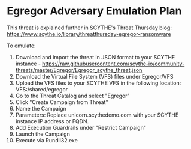 # Egregor Adversary Emulation Plan

This threat is explained further in SCYTHE's Threat Thursday blog: https://www.scythe.io/library/threatthursday-egregor-ransomware

To emulate:
1. Download and import the threat in JSON format to your SCYTHE instance - https://raw.githubusercontent.com/scythe-io/community-threats/master/Egregor/Egregor_scythe_threat.json
2. Download the Virtual File System (VFS) files under Egregor/VFS
3. Upload the VFS files to your SCYTHE VFS in the following location: VFS:/shared/egregor
4. Go to the Threat Catalog and select "Egregor"
5. Click "Create Campaign from Threat"
6. Name the Campaign
7. Parameters: Replace unicorn.scythedemo.com with your SCYTHE instance IP address or FQDN.
8. Add Execution Guardrails under "Restrict Campaign"
9. Launch the Campaign
10. Execute via Rundll32.exe
